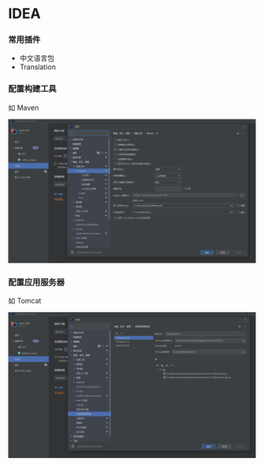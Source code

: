 # IDEA

### 常用插件

* 中文语言包
* Translation



### 配置构建工具

如 Maven

![在 IDEA 中配置构建工具 Maven](images/IDEA中配置构建工具Maven.png)

### 配置应用服务器

如 Tomcat

![在 IDEA 中配置应用服务器 Tomcat](images/IDEA中配置应用服务器Tomcat.png)

